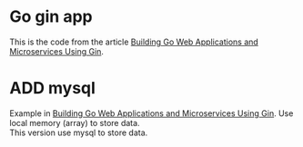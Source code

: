 # Go gin app

This is the code from the article [Building Go Web Applications and Microservices Using Gin](https://semaphoreci.com/community/tutorials/building-go-web-applications-and-microservices-using-gin).

# ADD mysql
Example in [Building Go Web Applications and Microservices Using Gin](https://semaphoreci.com/community/tutorials/building-go-web-applications-and-microservices-using-gin). Use local memory (array) to store data. <br />
This version use mysql to store data.

